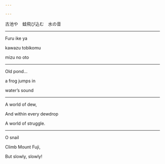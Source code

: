 ```yaml
---

---
```


古池や　蛙飛び込む　水の音

---

Furu ike ya

kawazu tobikomu

mizu no oto

---

Old pond…

a frog jumps in

water’s sound

---

A world of dew,

And within every dewdrop

A world of struggle.

---

O snail

Climb Mount Fuji,

But slowly, slowly!
